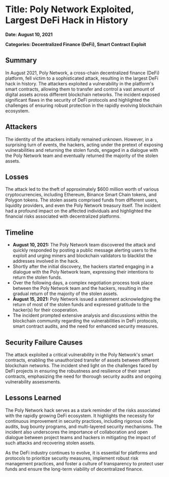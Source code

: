 # Title: Poly Network Exploited, Largest DeFi Hack in History

**Date: August 10, 2021**

**Categories: Decentralized Finance (DeFi), Smart Contract Exploit**

## Summary

In August 2021, Poly Network, a cross-chain decentralized finance (DeFi) platform, fell victim to a sophisticated attack, resulting in the largest DeFi hack in history. The attackers exploited a vulnerability in the platform's smart contracts, allowing them to transfer and control a vast amount of digital assets across different blockchain networks. The incident exposed significant flaws in the security of DeFi protocols and highlighted the challenges of ensuring robust protection in the rapidly evolving blockchain ecosystem.

## Attackers

The identity of the attackers initially remained unknown. However, in a surprising turn of events, the hackers, acting under the pretext of exposing vulnerabilities and returning the stolen funds, engaged in a dialogue with the Poly Network team and eventually returned the majority of the stolen assets.

## Losses

The attack led to the theft of approximately $600 million worth of various cryptocurrencies, including Ethereum, Binance Smart Chain tokens, and Polygon tokens. The stolen assets comprised funds from different users, liquidity providers, and even the Poly Network treasury itself. The incident had a profound impact on the affected individuals and highlighted the financial risks associated with decentralized platforms.

## Timeline

- **August 10, 2021:** The Poly Network team discovered the attack and quickly responded by posting a public message alerting users to the exploit and urging miners and blockchain validators to blacklist the addresses involved in the hack.
- Shortly after the initial discovery, the hackers started engaging in a dialogue with the Poly Network team, expressing their intentions to return the stolen funds.
- Over the following days, a complex negotiation process took place between the Poly Network team and the hackers, resulting in the gradual return of the majority of the stolen assets.
- **August 15, 2021:** Poly Network issued a statement acknowledging the return of most of the stolen funds and expressed gratitude to the hacker(s) for their cooperation.
- The incident prompted extensive analysis and discussions within the blockchain community regarding the vulnerabilities in DeFi protocols, smart contract audits, and the need for enhanced security measures.

## Security Failure Causes

The attack exploited a critical vulnerability in the Poly Network's smart contracts, enabling the unauthorized transfer of assets between different blockchain networks. The incident shed light on the challenges faced by DeFi projects in ensuring the robustness and resilience of their smart contracts, emphasizing the need for thorough security audits and ongoing vulnerability assessments.

## Lessons Learned

The Poly Network hack serves as a stark reminder of the risks associated with the rapidly growing DeFi ecosystem. It highlights the necessity for continuous improvement in security practices, including rigorous code audits, bug bounty programs, and multi-layered security mechanisms. The incident also underscores the importance of collaboration and open dialogue between project teams and hackers in mitigating the impact of such attacks and recovering stolen assets.

As the DeFi industry continues to evolve, it is essential for platforms and protocols to prioritize security measures, implement robust risk management practices, and foster a culture of transparency to protect user funds and ensure the long-term viability of decentralized finance.

